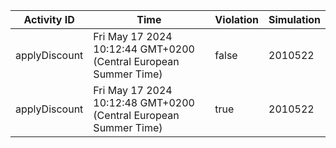 | Activity ID | Time | Violation | Simulation |
| --- | --- | --- | --- |
| applyDiscount | Fri May 17 2024 10:12:44 GMT+0200 (Central European Summer Time) | false | 2010522 |
| applyDiscount | Fri May 17 2024 10:12:48 GMT+0200 (Central European Summer Time) | true | 2010522 |